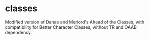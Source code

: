 # classes
Modified version of Danae and Merlord's Ahead of the Classes, with compatibility for Better Character Classes, without TR and OAAB dependency. 
